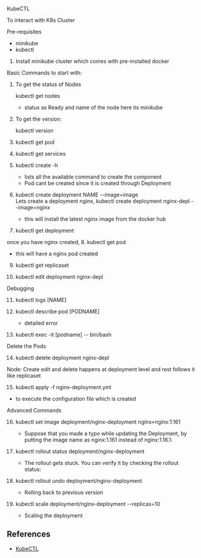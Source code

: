 KubeCTL

To interact with K8s Cluster

Pre-requisites

- minikube
- kubectl

1. Install minikube cluster which comes with pre-installed docker

Basic Commands to start with:

1. To get the status of Nodes

   kubectl get nodes

   - status as Ready and name of the node here its minikube

 2. To get the version:

    kubectl version

3. kubectl get pod

4. kubectl get services

5. kubectl create -h
   - lists all the  available command to create the component
   - Pod cant be created since it is created through Deployment

6. kubectl create deployment NAME --image=image   
   Lets create a deployment nginx,
   kubectl create deployment nginx-depl --image=nginx
   - this will install the latest nginx image from the docker hub

7. kubectl get deployment   
 
 once you have nginx created,
8. kubectl get pod
 - this will have a nginx pod created

 9. kubectl get replicaset

10. kubectl edit  deployment nginx-depl

Debugging

11. kubectl logs [NAME]

12. kubectl describe pod [PODNAME]
    - detailed error

13. kubectl exec -it [podname] -- bin/bash


Delete the Pods

14. kubectl delete deployment nginx-depl


Node: Create edit and delete happens at deployment level and rest follows it like replicaset

15. kubectl apply -f nginx-deployment.yml
  - to execute the configuration file which is created


Advanced Commands

16. kubectl set image deployment/nginx-deployment nginx=nginx:1.161
    - Suppose that you made a typo while updating the Deployment, by putting the image name as nginx:1.161 instead of nginx:1.16.1:


17. kubectl rollout status deployment/nginx-deployment
    - The rollout gets stuck. You can verify it by checking the rollout status:


18. kubectl rollout undo deployment/nginx-deployment    
    - Rolling back to previous version


19. kubectl scale deployment/nginx-deployment --replicas=10
    - Scaling the deployment

## References
 - [KubeCTL](https://kubernetes.io/docs/reference/kubectl/)

